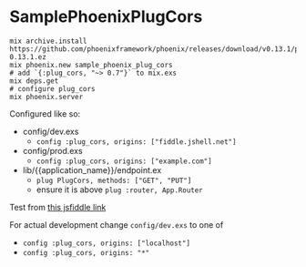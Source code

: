 # SamplePhoenixPlugCors

```
mix archive.install https://github.com/phoenixframework/phoenix/releases/download/v0.13.1/phoenix_new-0.13.1.ez
mix phoenix.new sample_phoenix_plug_cors
# add `{:plug_cors, "~> 0.7"}` to mix.exs
mix deps.get
# configure plug_cors
mix phoenix.server
```

Configured like so:

* config/dev.exs
  * `config :plug_cors, origins: ["fiddle.jshell.net"]`
* config/prod.exs
  * `config :plug_cors, origins: ["example.com"]`
* lib/{{application_name}}/endpoint.ex
  * `plug PlugCors, methods: ["GET", "PUT"]`
  * ensure it is above `plug :router, App.Router`

Test from [this jsfiddle link](http://jsfiddle.net/02fj457x/)

For actual development change `config/dev.exs` to one of

* `config :plug_cors, origins: ["localhost"]`
* `config :plug_cors, origins: "*"`
